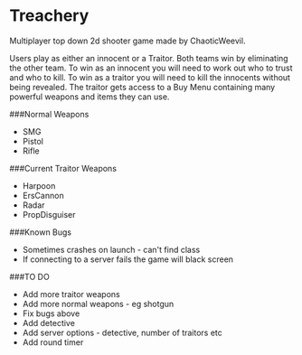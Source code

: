 # Treachery
Multiplayer top down 2d shooter game made by ChaoticWeevil.

Users play as either an innocent or a Traitor. 
Both teams win by eliminating the other team. 
To win as an innocent you will need to work out who to trust and who to kill.
To win as a traitor you will need to kill the innocents without being revealed.
The traitor gets access to a Buy Menu containing many powerful weapons and items they can use.

###Normal Weapons

 - SMG
 - Pistol
 - Rifle

###Current Traitor Weapons

   - Harpoon
   - ErsCannon
   - Radar
   - PropDisguiser


###Known Bugs
- Sometimes crashes on launch - can't find class
- If connecting to a server fails the game will black screen


###TO DO

- Add more traitor weapons
- Add more normal weapons - eg shotgun
- Fix bugs above
- Add detective
- Add server options - detective, number of traitors etc
- Add round timer
